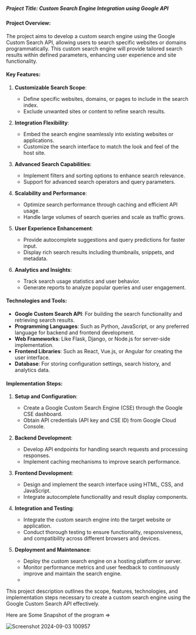##### Project Title: Custom Search Engine Integration using Google API

#### Project Overview:

The project aims to develop a custom search engine using the Google Custom Search API, allowing users to search specific websites or domains programmatically. This custom search engine will provide tailored search results within defined parameters, enhancing user experience and site functionality.

#### Key Features:

1. **Customizable Search Scope**:
   - Define specific websites, domains, or pages to include in the search index.
   - Exclude unwanted sites or content to refine search results.

2. **Integration Flexibility**:
   - Embed the search engine seamlessly into existing websites or applications.
   - Customize the search interface to match the look and feel of the host site.

3. **Advanced Search Capabilities**:
   - Implement filters and sorting options to enhance search relevance.
   - Support for advanced search operators and query parameters.

4. **Scalability and Performance**:
   - Optimize search performance through caching and efficient API usage.
   - Handle large volumes of search queries and scale as traffic grows.

5. **User Experience Enhancement**:
   - Provide autocomplete suggestions and query predictions for faster input.
   - Display rich search results including thumbnails, snippets, and metadata.

6. **Analytics and Insights**:
   - Track search usage statistics and user behavior.
   - Generate reports to analyze popular queries and user engagement.

#### Technologies and Tools:

- **Google Custom Search API**: For building the search functionality and retrieving search results.
- **Programming Languages**: Such as Python, JavaScript, or any preferred language for backend and frontend development.
- **Web Frameworks**: Like Flask, Django, or Node.js for server-side implementation.
- **Frontend Libraries**: Such as React, Vue.js, or Angular for creating the user interface.
- **Database**: For storing configuration settings, search history, and analytics data.

#### Implementation Steps:

1. **Setup and Configuration**:
   - Create a Google Custom Search Engine (CSE) through the Google CSE dashboard.
   - Obtain API credentials (API key and CSE ID) from Google Cloud Console.

2. **Backend Development**:
   - Develop API endpoints for handling search requests and processing responses.
   - Implement caching mechanisms to improve search performance.

3. **Frontend Development**:
   - Design and implement the search interface using HTML, CSS, and JavaScript.
   - Integrate autocomplete functionality and result display components.

4. **Integration and Testing**:
   - Integrate the custom search engine into the target website or application.
   - Conduct thorough testing to ensure functionality, responsiveness, and compatibility across different browsers and devices.

5. **Deployment and Maintenance**:
   - Deploy the custom search engine on a hosting platform or server.
   - Monitor performance metrics and user feedback to continuously improve and maintain the search engine.
   - 
This project description outlines the scope, features, technologies, and implementation steps necessary to create a custom search engine using the Google Custom Search API effectively.

Here are Some Snapshot of the program =>

![Screenshot 2024-09-03 100957](https://github.com/user-attachments/assets/81e35cd0-9338-489d-86ac-59afd3fcde85)




